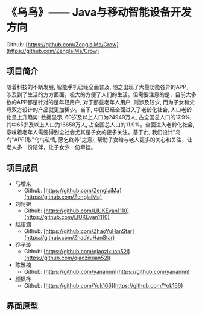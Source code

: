 # 《乌鸟》—— Java与移动智能设备开发方向
Github: [https://github.com/ZenglaiMa/Crow](https://github.com/ZenglaiMa/Crow)

## 项目简介
随着科技的不断发展, 智能手机已经全面普及, 随之出现了大量功能各异的APP，涉及到了生活的方方面面，极大的方便了人们的生活。但需要注意的是，目前大多数的APP都是针对的是年轻用户, 对于那些老年人用户, 则涉及较少, 而为子女和父母双方设计的产品就更加稀少。当下, 中国已经全面进入了老龄化社会, 人口老龄化呈上升趋势: 数据显示, 60岁及以上人口为24949万人, 占全国总人口的17.9%, 其中65岁及以上人口为16658万人, 占全国总人口的11.9%。全面进入老龄化社会, 意味着老年人需要得到全社会尤其是子女的更多关注。基于此, 我们设计"乌鸟"APP(取"乌鸟私情, 愿乞终养"之意), 帮助子女给与老人更多的关心和关注，让老人多一份陪伴，让子女少一份牵挂。

## 项目成员
* 马增来
   * Github:  [https://github.com/ZenglaiMa](https://github.com/ZenglaiMa)
* 刘钶妍
   * Github:  [https://github.com/LIUKEyan1110](https://github.com/LIUKEyan1110)
* 赵语涵
   * Github:  [https://github.com/ZhaoYuHanStar](https://github.com/ZhaoYuHanStar)
* 乔子璇
   * Github:  [https://github.com/qiaozixuan52l](https://github.com/qiaozixuan52l)
* 陈雅楠
   * Github:  [https://github.com/yanannn](https://github.com/yanannn)
* 颜枫桦
   * Github:  [https://github.com/Yok166](https://github.com/Yok166)

## 界面原型
